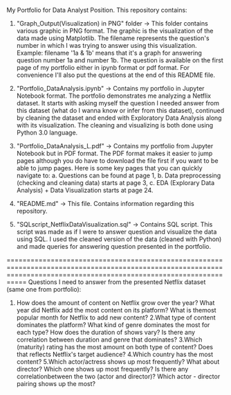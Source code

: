 My Portfolio for Data Analyst Position. This repository contains:
1. "Graph_Output(Visualization) in PNG" folder
-> This folder contains various graphic in PNG format. The graphic is the visualization of the data made using Matplotlib. The filename represents the question's number in which I was trying to answer using this visualization. Example: filename '1a & 1b' means that it's a graph for answering question number 1a and number 1b. The question is available on the first page of my portfolio either in ipynb format or pdf format. For convenience I'll also put the questions at the end of this README file.

2. "Portfolio_DataAnalysis.ipynb"
-> Contains my portfolio in Jupyter Notebook format. The portfolio demonstrates me analyzing a Netflix dataset. It starts with asking myself the question I needed answer from this dataset (what do I wanna know or infer from this dataset), continued by cleaning the dataset and ended with Exploratory Data Analysis along with its visualization. The cleaning and visualizing is both done using Python 3.0 language.

3. "Portfolio_DataAnalysis_L.pdf"
-> Contains my portfolio from Jupyter Notebook but in PDF format. The PDF format makes it easier to jump pages although you do have to download the file first if you want to be able to jump pages. Here is some key pages that you can quickly navigate to:
a. Questions can be found at page 1,
b. Data preprocessing (checking and cleaning data) starts at page 3,
c. EDA (Explorary Data Analysis) + Data Visualization starts at page 24.

4. "README.md"
-> This file. Contains information regarding this repository.

5. "SQLscript_NetflixDataVisualization.sql"
-> Contains SQL script. This script was made as if I were to answer question and visualize the data using SQL. I used the cleaned version of the data (cleaned with Python) and made queries for answering question presented in the portfolio.

=======================================================================================================================================================================
Questions I need to answer from the presented Netflix dataset (same one from portfolio):
1. How does the amount of content on Netflix grow over the year? What year did Netflix add the most content on its platform? What is themost popular month for Netflix to add new content?
2.What type of content dominates the platform? What kind of genre dominates the most for each type? How does the duration of shows vary? Is there any correlation between duration and genre that dominates?
3.Which (maturity) rating has the most amount on both type of content? Does that reflects Netflix's target audience?
4.Which country has the most content?
5.Which actor/actress shows up most frequently? What about director? Which one shows up most frequently? Is there any correlationbetween the two (actor and director)? Which actor - director pairing shows up the most?
